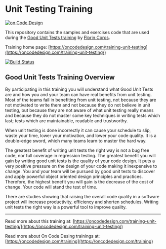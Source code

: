 # Unit Testing Training
[![on Code Design](http://res.cloudinary.com/oncodedesign/image/upload/c_scale,h_79/v1529679269/OnCodeDesign-logo3-header_large.png)](https://oncodedesign.com/)

This repository contains the samples and exercises code that are used during the [Good Unit Tests training](https://oncodedesign.com/training-unit-testing/) by [Florin Coros](https://oncodedesign.com/about/).

Training home page: [https://oncodedesign.com/training-unit-testing](https://oncodedesign.com/training-unit-testing/)


[![Build Status](https://seido.visualstudio.com/onCodeDesign-Trainings/_apis/build/status/UnitTesting%20Training%20-%20CI?branchName=master)](https://seido.visualstudio.com/onCodeDesign-Trainings/_build/latest?definitionId=5?branchName=master)

## Good Unit Tests Training Overview

By participating in this training you will understand what Good Unit Tests are and how you and your team can have real benefits from unit testing. Most of the teams fail in benefiting from unit testing, not because they are not motivated to write them and not because they do not believe in unit testing, but because they are not aware of what unit testing really means and because they do not master some key techniques in writing tests which last; tests which are maintainable, readable and trustworthy.

When unit testing is done incorrectly it can cause your schedule to slip, waste your time, lower your motivation, and lower your code quality. It is a double-edge sword, which many teams learn to master the hard way.

The greatest benefit of writing unit tests the right way is not a bug free code, nor full coverage in regression testing. The greatest benefit you will gain by writing good unit tests is the quality of your code design. It puts a very positive pressure on the design of your code making it inexpensive to change. You and your team will be pursued by good unit tests to discover and apply powerful object oriented design principles and practices. Therefore, the highest benefit you will gain is the decrease of the cost of change. Your code will stand the test of time.

There are studies showing that raising the overall code quality in a software project will increase productivity, efficiency and shorten schedules. Writing unit tests the right way is a powerful tool to improve quality.

-------

Read more about this training at: [https://oncodedesign.com/training-unit-testing/](https://oncodedesign.com/training-unit-testing/)

Read more about On Code Desing trainings at: [https://oncodedesign.com/training](https://oncodedesign.com/training)
